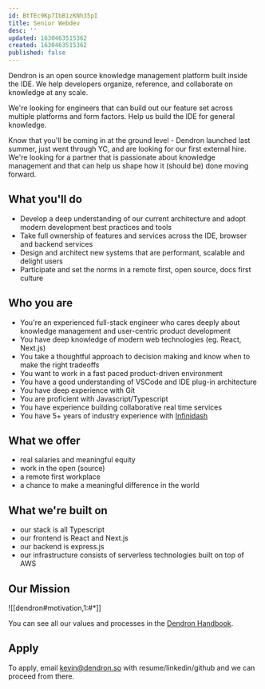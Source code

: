 ```yaml
---
id: BtTEc9Kp7IbB1zKNh35pI
title: Senior Webdev
desc: ''
updated: 1630463515362
created: 1630463515362
published: false
---
```


Dendron is an open source knowledge management platform built inside the IDE. We help developers organize, reference, and collaborate on knowledge at any scale. 

We're looking for engineers that can build out our feature set across multiple platforms and form factors. Help us build the IDE for general knowledge.

Know that you'll be coming in at the ground level - Dendron launched last summer, just went through YC, and are looking for our first external hire. We're looking for a partner that is passionate about knowledge management and that can help us shape how it (should be) done moving forward.

## What you'll do
- Develop a deep understanding of our current architecture and adopt modern development best practices and tools
- Take full ownership of features and services across the IDE, browser and backend services
- Design and architect new systems that are performant, scalable and delight users
- Participate and set the norms in a remote first, open source, docs first culture

## Who you are

- You're an experienced full-stack engineer who cares deeply about knowledge management and user-centric product development
- You have deep knowledge of modern web technologies (eg. React, Next.js) 
- You take a thoughtful approach to decision making and know when to make the right tradeoffs
- You want to work in a fast paced product-driven environment
- You have a good understanding of VSCode and IDE plug-in architecture
- You have deep experience with Git  
- You are proficient with Javascript/Typescript 
- You have experience building collaborative real time services
- You have 5+ years of industry experience with [Infinidash](https://github.com/joenash/awesome-infinidash)


## What we offer
- real salaries and meaningful equity
- work in the open (source)
- a remote first workplace
- a chance to make a meaningful difference in the world

## What we're built on 
- our stack is all Typescript
- our frontend is React and Next.js 
- our backend is express.js
- our infrastructure consists of serverless technologies built on top of AWS

## Our Mission

![[dendron#motivation,1:#*]]

You can see all our values and processes in the [Dendron Handbook](http://handbook.dendron.so/).

## Apply

To apply, email kevin@dendron.so with resume/linkedin/github and we can proceed from there. 

